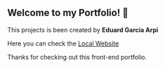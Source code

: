 ## Welcome to my Portfolio! 👋

This projects is been created by **Eduard Garcia Arpi**

Here you can check the [Local Website](https://front-end-portfolio-orpin.vercel.app/)

Thanks for checking out this front-end portfolio.
